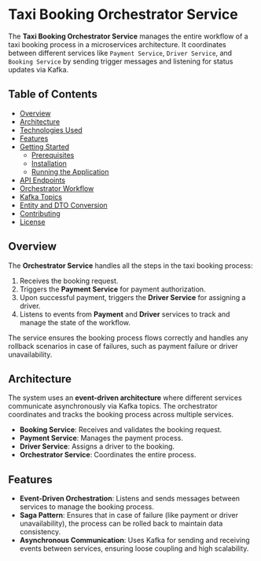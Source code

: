 # Taxi Booking Orchestrator Service

The **Taxi Booking Orchestrator Service** manages the entire workflow of a taxi booking process in a microservices architecture. It coordinates between different services like `Payment Service`, `Driver Service`, and `Booking Service` by sending trigger messages and listening for status updates via Kafka.

## Table of Contents
- [Overview](#overview)
- [Architecture](#architecture)
- [Technologies Used](#technologies-used)
- [Features](#features)
- [Getting Started](#getting-started)
    - [Prerequisites](#prerequisites)
    - [Installation](#installation)
    - [Running the Application](#running-the-application)
- [API Endpoints](#api-endpoints)
- [Orchestrator Workflow](#orchestrator-workflow)
- [Kafka Topics](#kafka-topics)
- [Entity and DTO Conversion](#entity-and-dto-conversion)
- [Contributing](#contributing)
- [License](#license)

## Overview

The **Orchestrator Service** handles all the steps in the taxi booking process:
1. Receives the booking request.
2. Triggers the **Payment Service** for payment authorization.
3. Upon successful payment, triggers the **Driver Service** for assigning a driver.
4. Listens to events from **Payment** and **Driver** services to track and manage the state of the workflow.

The service ensures the booking process flows correctly and handles any rollback scenarios in case of failures, such as payment failure or driver unavailability.

## Architecture

The system uses an **event-driven architecture** where different services communicate asynchronously via Kafka topics. The orchestrator coordinates and tracks the booking process across multiple services.

- **Booking Service**: Receives and validates the booking request.
- **Payment Service**: Manages the payment process.
- **Driver Service**: Assigns a driver to the booking.
- **Orchestrator Service**: Coordinates the entire process.

## Features

- **Event-Driven Orchestration**: Listens and sends messages between services to manage the booking process.
- **Saga Pattern**: Ensures that in case of failure (like payment or driver unavailability), the process can be rolled back to maintain data consistency.
- **Asynchronous Communication**: Uses Kafka for sending and receiving events between services, ensuring loose coupling and high scalability.


